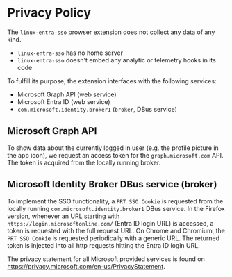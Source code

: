 <!--
SPDX-FileCopyrightText: Copyright 2024 Siemens AG
SPDX-License-Identifier: MPL-2.0
-->

# Privacy Policy

The `linux-entra-sso` browser extension does not collect any data of any kind.

- `linux-entra-sso` has no home server
- `linux-entra-sso` doesn't embed any analytic or telemetry hooks in its code

To fulfill its purpose, the extension interfaces with the following services:

- Microsoft Graph API (web service)
- Microsoft Entra ID (web service)
- `com.microsoft.identity.broker1` (`broker`, DBus service)

## Microsoft Graph API

To show data about the currently logged in user (e.g. the profile picture in
the app icon), we request an access token for the `graph.microsoft.com` API.
The token is acquired from the locally running broker.

## Microsoft Identity Broker DBus service (broker)

To implement the SSO functionality, a `PRT SSO Cookie` is requested from the
locally running `com.microsoft.identity.broker1` DBus service. In the Firefox
version, whenever an URL starting with `https://login.microsoftonline.com/`
(Entra ID login URL) is accessed, a token is requested with the full request
URL. On Chrome and Chromium, the `PRT SSO Cookie` is requested periodically
with a generic URL. The returned token is injected into all http requests
hitting the Entra ID login URL.

The privacy statement for all Microsoft provided services is found on
<https://privacy.microsoft.com/en-us/PrivacyStatement>.
